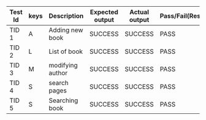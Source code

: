 | Test Id |	keys |	Description |	Expected output |	Actual output |	Pass/Fail(Result) |
|------|------|------|------|------|------|
| TID 1 | A | Adding new book | SUCCESS |	SUCCESS |	PASS 
| TID 2 |	L	| List of book |	SUCCESS	| SUCCESS	 | PASS
| TID 3	| M	| modifying author | SUCCESS |	SUCCESS	|PASS
| TID 4 |	S	| search pages	| SUCCESS	| SUCCESS	| PASS
| TID 5	| S	| Searching book | SUCCESS |	SUCCESS | PASS
